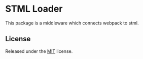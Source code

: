 # STML Loader

This package is a middleware which connects webpack to stml.

## License

Released under the [MIT](https://github.com/chikara-chan/stml/blob/master/LICENSE) license.
